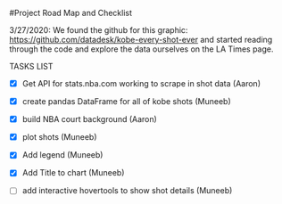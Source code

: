 #Project Road Map and Checklist

3/27/2020: 
We found the github for this graphic: https://github.com/datadesk/kobe-every-shot-ever and started reading through the code and explore the data ourselves on the LA Times page.

TASKS LIST
- [x] Get API for stats.nba.com working to scrape in shot data (Aaron) 
- [x] create pandas DataFrame for all of kobe shots (Muneeb)
- [x] build NBA court background (Aaron)
- [x] plot shots (Muneeb)
- [x] Add legend (Muneeb)
- [x] Add Title to chart (Muneeb)
- [ ] add interactive hovertools to show shot details (Muneeb)

